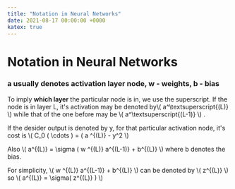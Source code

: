 ```yaml
---
title: "Notation in Neural Networks"
date: 2021-08-17 00:00:00 +0000
katex: true
---
```

# Notation in Neural Networks

### a usually denotes activation layer node, w - weights, b - bias

To imply **which layer** the particular node is in, we use the superscript.
If the node is in layer L, it's activation may be denoted by\\( a^\textsuperscript{(L)} \\) while that of the one before may be \\( a^\textsuperscript{(L-1)} \\) .

If the desider output is denoted by y, for that particular activation node, it's cost is \\( C_0 ( \cdots ) = ( a ^{(L)} - y^2 \\)

Also \\( a^{(L)} = \sigma ( w ^{(L)} a^{(L-1)} + b^{(L)} \\) where b denotes the bias.

For simplicity, \\( w ^{(L)} a^{(L-1)} + b^{(L)} \\) can be denoted by \\( z^{(L)} \\)
so \\( a^{(L)} = \sigma( z^{(L)} ) \\)
